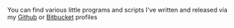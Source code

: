 You can find various little programs and scripts I've written and released via my [Github](https://github.com/fmaguire) or [Bitbucket](https://bitbucket.org/FinlayM) profiles
